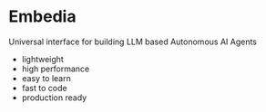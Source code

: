 # Embedia

Universal interface for building LLM based Autonomous AI Agents

- lightweight
- high performance
- easy to learn
- fast to code
- production ready

